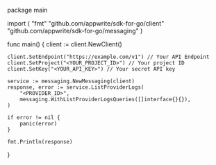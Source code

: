 package main

import (
    "fmt"
    "github.com/appwrite/sdk-for-go/client"
    "github.com/appwrite/sdk-for-go/messaging"
)

func main() {
    client := client.NewClient()

    client.SetEndpoint("https://example.com/v1") // Your API Endpoint
    client.SetProject("<YOUR_PROJECT_ID>") // Your project ID
    client.SetKey("<YOUR_API_KEY>") // Your secret API key

    service := messaging.NewMessaging(client)
    response, error := service.ListProviderLogs(
        "<PROVIDER_ID>",
        messaging.WithListProviderLogsQueries([]interface{}{}),
    )

    if error != nil {
        panic(error)
    }

    fmt.Println(response)
}
